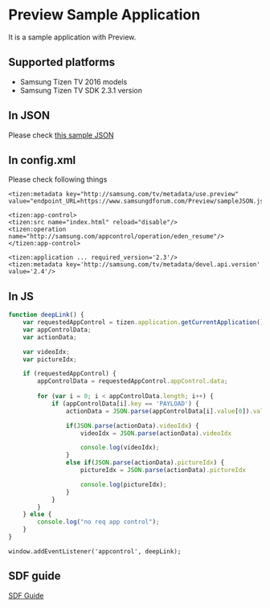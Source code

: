 # Preview Sample Application
It is a sample application with Preview.

## Supported platforms
* Samsung Tizen TV 2016 models
* Samsung Tizen TV SDK 2.3.1 version

## In JSON
Please check [this sample JSON](www.samsungdforum.com/Preview/sampleJSON.json)

## In config.xml
Please check following things
```
<tizen:metadata key="http://samsung.com/tv/metadata/use.preview" value="endpoint_URL=https://www.samsungdforum.com/Preview/sampleJSON.json"/>
```
```
<tizen:app-control>
<tizen:src name="index.html" reload="disable"/>
<tizen:operation name="http://samsung.com/appcontrol/operation/eden_resume"/>
</tizen:app-control>
```
```
<tizen:application ... required_version='2.3'/>
<tizen:metadata key='http://samsung.com/tv/metadata/devel.api.version' value='2.4'/>
```

## In JS
```js
function deepLink() {
    var requestedAppControl = tizen.application.getCurrentApplication().getRequestedAppControl();
    var appControlData;
    var actionData;

    var videoIdx;
    var pictureIdx;

    if (requestedAppControl) {
        appControlData = requestedAppControl.appControl.data;
        
        for (var i = 0; i < appControlData.length; i++) {
            if (appControlData[i].key == 'PAYLOAD') {
                actionData = JSON.parse(appControlData[i].value[0]).values;

                if(JSON.parse(actionData).videoIdx) {
                    videoIdx = JSON.parse(actionData).videoIdx

                    console.log(videoIdx);
                }
                else if(JSON.parse(actionData).pictureIdx) {
                    pictureIdx = JSON.parse(actionData).pictureIdx

                    console.log(pictureIdx);
                }
            }
        }
    } else {
        console.log("no req app control");
    }
}
```
```
window.addEventListener('appcontrol', deepLink);
```

## SDF guide
[SDF Guide](https://www.samsungdforum.com/TizenGuide/tizen4881/index.html)
